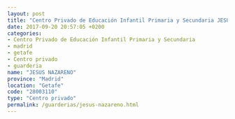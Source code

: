```yaml
---
layout: post
title: "Centro Privado de Educación Infantil Primaria y Secundaria JESUS NAZARENO"
date: 2017-09-20 20:57:05 +0200
categories:
- Centro Privado de Educación Infantil Primaria y Secundaria
- madrid
- getafe
- Centro privado
- guarderia
name: "JESUS NAZARENO"
province: "Madrid"
location: "Getafe"
code: "28003110"
type: "Centro privado"
permalink: /guarderias/jesus-nazareno.html
---
```

